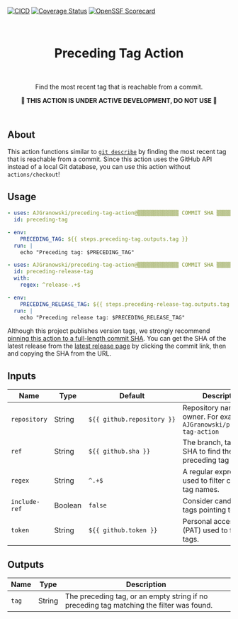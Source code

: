 [![CICD][cicd-badge]][cicd-link]
[![Coverage Status][coverage-badge]][coverage-link]
[![OpenSSF Scorecard][ossf-scorecard-badge]][ossf-scorecard-link]

<header align="center">
    <h1 align="center">Preceding Tag Action</h1>
    <p align="center">Find the most recent tag that is reachable from a commit.</p>
    <p align="center"><b>🚧 THIS ACTION IS UNDER ACTIVE DEVELOPMENT, DO NOT USE 🚧</b></p>
</header>

## About
This action functions similar to [`git describe`][git-describe-link] by finding the most recent tag that is reachable from a commit. Since this action uses the GitHub API instead of a local Git database, you can use this action without `actions/checkout`!

## Usage
```yml
- uses: AJGranowski/preceding-tag-action@▒▒▒▒▒▒▒▒▒▒▒▒▒ COMMIT SHA ▒▒▒▒▒▒▒▒▒▒▒▒▒▒▒ # vX.Y.Z
  id: preceding-tag

- env:
    PRECEDING_TAG: ${{ steps.preceding-tag.outputs.tag }}
  run: |
    echo "Preceding tag: $PRECEDING_TAG"
```

```yml
- uses: AJGranowski/preceding-tag-action@▒▒▒▒▒▒▒▒▒▒▒▒▒ COMMIT SHA ▒▒▒▒▒▒▒▒▒▒▒▒▒▒▒ # vX.Y.Z
  id: preceding-release-tag
  with:
    regex: ^release-.+$

- env:
    PRECEDING_RELEASE_TAG: ${{ steps.preceding-release-tag.outputs.tag }}
  run: |
    echo "Preceding release tag: $PRECEDING_RELEASE_TAG"
```


Although this project publishes version tags, we strongly recommend [pinning this action to a full-length commit SHA][security-sha-pinning-link]. You can get the SHA of the latest release from the [latest release page][latest-release-link] by clicking the commit link, then and copying the SHA from the URL.

## Inputs
| Name          | Type    | Default                    | Description                                                                 |
|---------------|---------|----------------------------|-----------------------------------------------------------------------------|
| `repository`  | String  | `${{ github.repository }}` | Repository name with owner. For example, `AJGranowski/preceding-tag-action` |
| `ref`         | String  | `${{ github.sha }}`        | The branch, tag, or SHA to find the preceding tag from.                     |
| `regex`       | String  | `^.+$`                     | A regular expression used to filter candidate tag names.                    |
| `include-ref` | Boolean | `false`                    | Consider candidate tags pointing to `ref`.                                  |
| `token`       | String  | `${{ github.token }}`      | Personal access token (PAT) used to fetch the tags.                         |

## Outputs
| Name  | Type   | Description  |
|-------|--------|------------------------------------------------------------------------------------------|
| `tag` | String | The preceding tag, or an empty string if no preceding tag matching the filter was found. |

[cicd-badge]: https://github.com/AJGranowski/preceding-tag-action/actions/workflows/cicd.yml/badge.svg?branch=main
[cicd-link]: https://github.com/AJGranowski/preceding-tag-action/actions/workflows/cicd.yml
[coverage-badge]: https://coveralls.io/repos/github/AJGranowski/preceding-tag-action/badge.svg?branch=main
[coverage-link]: https://coveralls.io/github/AJGranowski/preceding-tag-action?branch=main
[git-describe-link]: https://git-scm.com/docs/git-describe
[latest-release-link]: https://github.com/AJGranowski/preceding-tag-action/releases/latest
[ossf-scorecard-badge]: https://api.securityscorecards.dev/projects/github.com/AJGranowski/preceding-tag-action/badge
[ossf-scorecard-link]: https://securityscorecards.dev/viewer/?uri=github.com/AJGranowski/preceding-tag-action
[security-sha-pinning-link]: https://docs.github.com/en/actions/reference/security/secure-use#using-third-party-actions